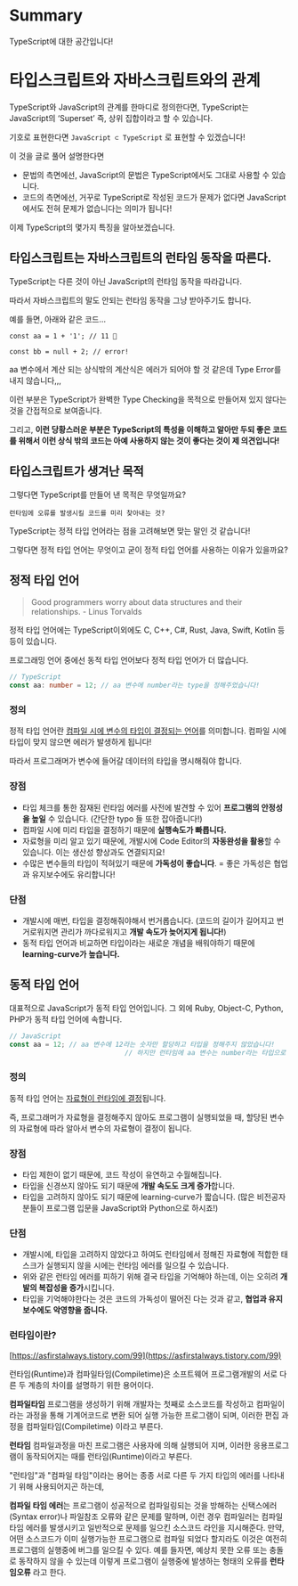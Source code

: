 # Summary

TypeScript에 대한 공간입니다!

# 타입스크립트와 자바스크립트와의 관계
TypeScript와 JavaScript의 관계를 한마디로 정의한다면, TypeScript는 JavaScript의 ‘Superset’ 즉, 상위 집합이라고 할 수 있습니다.

기호로 표현한다면 ```JavaScript ⊂ TypeScript``` 로 표현할 수 있겠습니다!

이 것을 글로 풀어 설명한다면

- 문법의 측면에선, JavaScript의 문법은 TypeScript에서도 그대로 사용할 수 있습니다.
- 코드의 측면에선, 거꾸로 TypeScript로 작성된 코드가 문제가 없다면 JavaScript에서도 전혀 문제가 없습니다는 의미가 됩니다!

이제 TypeScript의 몇가지 특징을 알아보겠습니다.

## 타입스크립트는 자바스크립트의 런타임 동작을 따른다.

TypeScript는 다른 것이 아닌 JavaScript의 런타임 동작을 따라갑니다.

따라서 자바스크립트의 말도 안되는 런타임 동작을 그냥 받아주기도 합니다.

예를 들면, 아래와 같은 코드...

```
const aa = 1 + '1'; // 11 🤪

const bb = null + 2; // error!
```

aa 변수에서 계산 되는 상식밖의 계산식은 에러가 되어야 할 것 같은데 Type Error를 내지 않습니다,,,

이런 부분은 TypeScript가 완벽한 Type Checking을 목적으로 만들어져 있지 않다는 것을 간접적으로 보여줍니다.

그리고, **이런 당황스러운 부분은 TypeScript의 특성을 이해하고 알아만 두되 좋은 코드를 위해서 이런 상식 밖의 코드는 아예 사용하지 않는 것이 좋다는 것이 제 의견입니다!**

## 타입스크립트가 생겨난 목적

그렇다면 TypeScript를 만들어 낸 목적은 무엇일까요?

`런타임에 오류를 발생시킬 코드를 미리 찾아내는 것?`

TypeScript는 정적 타입 언어라는 점을 고려해보면 맞는 말인 것 같습니다!

그렇다면 정적 타입 언어는 무엇이고 굳이 정적 타입 언어를 사용하는 이유가 있을까요?

## 정적 타입 언어

> Good programmers worry about data structures and their relationships. - Linus Torvalds

정적 타입 언어에는 TypeScript이외에도 C, C++, C#, Rust, Java, Swift, Kotlin 등등이 있습니다.

프로그래밍 언어 중에선 동적 타입 언어보다 정적 타입 언어가 더 많습니다.

```typescript
// TypeScript
const aa: number = 12; // aa 변수에 number라는 type을 정해주었습니다!
```

### 정의

정적 타입 언어란 <u>컴파일 시에 변수의 타입이 결정되는 언어</u>를 의미합니다. 컴파일 시에 타입이 맞지 않으면 에러가 발생하게 됩니다!

따라서 프로그래머가 변수에 들어갈 데이터의 타입을 명시해줘야 합니다.

### 장점

- 타입 체크를 통한 잠재된 런타임 에러를 사전에 발견할 수 있어 **프로그램의 안정성을 높일** 수 있습니다. (간단한 typo 들 또한 잡아줍니다!)
- 컴파일 시에 미리 타입을 결정하기 때문에 **실행속도가 빠릅니다.**
- 자료형을 미리 알고 있기 때문에, 개발시에 Code Editor의 **자동완성을 활용**할 수 있습니다. 이는 생산성 향상과도 연결되지요!
- 수많은 변수들의 타입이 적혀있기 때문에 **가독성이 좋습니다**. = 좋은 가독성은 협업과 유지보수에도 유리합니다!

### 단점

- 개발시에 매번, 타입을 결정해줘야해서 번거롭습니다. (코드의 길이가 길어지고 번거로워지면 관리가 까다로워지고 **개발 속도가 늦어지게 됩니다!**)
- 동적 타입 언어과 비교하면 타입이라는 새로운 개념을 배워야하기 때문에 **learning-curve가 높습니다.**

## 동적 타입 언어

대표적으로 JavaScript가 동적 타입 언어입니다. 그 외에 Ruby, Object-C, Python, PHP가 동적 타입 언어에 속합니다.

```javascript
// JavaScript
const aa = 12; // aa 변수에 12라는 숫자만 할당하고 타입을 정해주지 않았습니다!
							 // 하지만 런타임에 aa 변수는 number라는 타입으로 정해지게 됩니다.
```

### 정의

동적 타입 언어는 <u>자료형이 런타임에 결정</u>됩니다.

즉, 프로그래머가 자료형을 결정해주지 않아도 프로그램이 실행되었을 때, 할당된 변수의 자료형에 따라 알아서 변수의 자료형이 결정이 됩니다.

### 장점

- 타입 제한이 없기 때문에, 코드 작성이 유연하고 수월해집니다.
- 타입을 신경쓰지 않아도 되기 때문에 **개발 속도도 크게 증가**합니다.
- 타입을 고려하지 않아도 되기 때문에 learning-curve가 짧습니다. (많은 비전공자 분들이 프로그램 입문을 JavaScript와 Python으로 하시죠!)

### 단점

- 개발시에, 타입을 고려하지 않았다고 하여도 런타임에서 정해진 자료형에 적합한 태스크가 실행되지 않을 시에는 런타임 에러를 일으킬 수 있습니다.
- 위와 같은 런타임 에러를 피하기 위해 결국 타입을 기억해야 하는데, 이는 오히려 **개발의 복잡성을 증가**시킵니다.
- 타입을 기억해야한다는 것은 코드의 가독성이 떨어진 다는 것과 같고, **협업과 유지보수에도 악영향을 줍니다.**

### 런타임이란?

[https://asfirstalways.tistory.com/99](https://asfirstalways.tistory.com/99)

런타임(Runtime)과 컴파일타임(Compiletime)은 소프트웨어 프로그램개발의 서로 다른 두 계층의 차이를 설명하기 위한 용어이다.

**컴파일타임**
프로그램을 생성하기 위해 개발자는 첫째로 소스코드를 작성하고 컴파일이라는 과정을 통해 기계어코드로 변환 되어 실행 가능한 프로그램이 되며, 이러한 편집 과정을 컴파일타임(Compiletime) 이라고 부른다.

**런타임**
컴파일과정을 마친 프로그램은 사용자에 의해 실행되어 지며, 이러한 응용프로그램이 동작되어지는 때를 런타임(Runtime)이라고 부른다.

"런타임"과 "컴파일 타임"이라는 용어는 종종 서로 다른 두 가지 타입의 에러를 나타내기 위해
사용되어지곤 하는데,

**컴파일 타임 에러**는 프로그램이 성공적으로 컴파일링되는 것을 방해하는 신택스에러(Syntax error)나 파일참조 오류와 같은 문제를 말하며, 이런 경우 컴파일러는 컴파일 타임 에러를 발생시키고 일반적으로 문제를 일으킨 소스코드 라인을 지시해준다.
만약, 어떤 소스코드가 이미 실행가능한 프로그램으로 컴파일 되었다 할지라도 이것은 여전히 프로그램의 실행중에 버그를 일으킬 수 있다. 예를 들자면, 예상치 못한 오류 또는 충돌로 동작하지 않을 수 있는데 이렇게 프로그램이 실행중에 발생하는 형태의 오류를 **런타임오류** 라고 한다.
